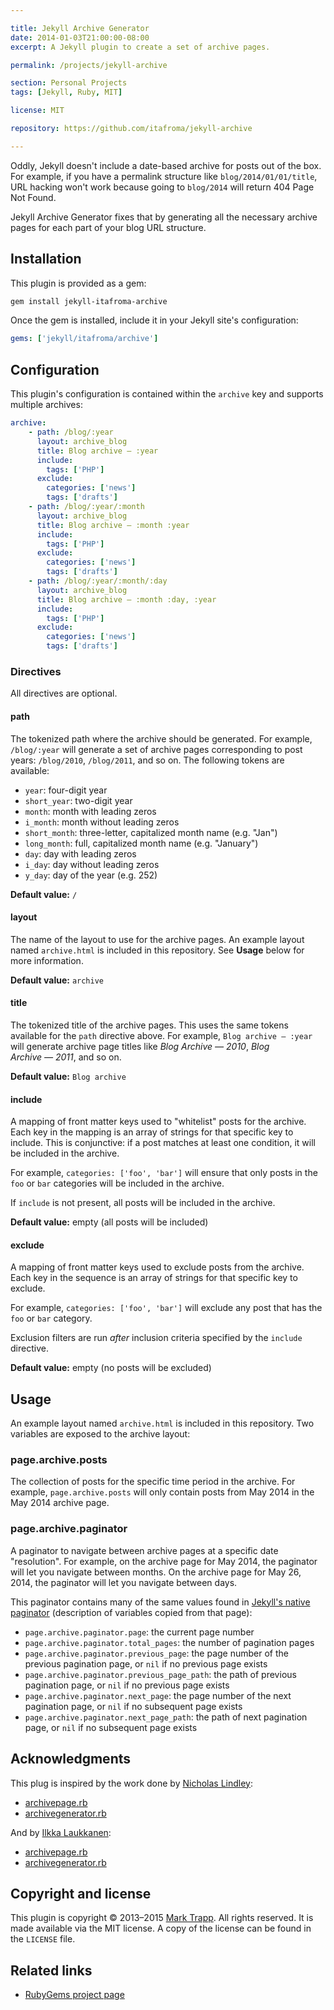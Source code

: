 ```yaml
---

title: Jekyll Archive Generator
date: 2014-01-03T21:00:00-08:00
excerpt: A Jekyll plugin to create a set of archive pages.

permalink: /projects/jekyll-archive

section: Personal Projects
tags: [Jekyll, Ruby, MIT]

license: MIT

repository: https://github.com/itafroma/jekyll-archive

---
```

Oddly, Jekyll doesn't include a date-based archive for posts out of the box. For example, if you have a permalink structure like `blog/2014/01/01/title`, URL hacking won't work because going to `blog/2014` will return 404 Page Not Found.

Jekyll Archive Generator fixes that by generating all the necessary archive pages for each part of your blog URL structure.

## Installation

This plugin is provided as a gem:

```sh
gem install jekyll-itafroma-archive
```

Once the gem is installed, include it in your Jekyll site's configuration:

```yaml
gems: ['jekyll/itafroma/archive']
```

## Configuration

This plugin's configuration is contained within the `archive` key and supports multiple archives:

```yaml
archive:
    - path: /blog/:year
      layout: archive_blog
      title: Blog archive — :year
      include:
        tags: ['PHP']
      exclude:
        categories: ['news']
        tags: ['drafts']
    - path: /blog/:year/:month
      layout: archive_blog
      title: Blog archive — :month :year
      include:
        tags: ['PHP']
      exclude:
        categories: ['news']
        tags: ['drafts']
    - path: /blog/:year/:month/:day
      layout: archive_blog
      title: Blog archive — :month :day, :year
      include:
        tags: ['PHP']
      exclude:
        categories: ['news']
        tags: ['drafts']
```

### Directives

All directives are optional.

#### path

The tokenized path where the archive should be generated. For example, `/blog/:year` will generate a set of archive pages corresponding to post years: `/blog/2010`, `/blog/2011`, and so on. The following tokens are available: 

* `year`: four-digit year
* `short_year`: two-digit year
* `month`: month with leading zeros
* `i_month`: month without leading zeros
* `short_month`: three-letter, capitalized month name (e.g. "Jan")
* `long_month`: full, capitalized month name (e.g. "January")
* `day`: day with leading zeros
* `i_day`: day without leading zeros
* `y_day`: day of the year (e.g. 252)

**Default value:** `/`

#### layout

The name of the layout to use for the archive pages. An example layout named `archive.html` is included in this repository. See **Usage** below for more information.

**Default value:** `archive`


#### title

The tokenized title of the archive pages. This uses the same tokens available for the `path` directive above. For example, `Blog archive — :year` will generate archive page titles like *Blog Archive — 2010*, *Blog Archive — 2011*, and so on.

**Default value:** `Blog archive`

#### include

A mapping of front matter keys used to "whitelist" posts for the archive. Each key in the mapping is an array of strings for that specific key to include. This is conjunctive: if a post matches at least one condition, it will be included in the archive.

For example, `categories: ['foo', 'bar']` will ensure that only posts in the `foo` or `bar` categories will be included in the archive.

If `include` is not present, all posts will be included in the archive.

**Default value:** empty (all posts will be included)

#### exclude

A mapping of front matter keys used to exclude posts from the archive. Each key in the sequence is an array of strings for that specific key to exclude. 

For example, `categories: ['foo', 'bar']` will exclude any post that has the `foo` or `bar` category.

Exclusion filters are run *after* inclusion criteria specified by the `include` directive.

**Default value:** empty (no posts will be excluded)

## Usage

An example layout named `archive.html` is included in this repository. Two variables are exposed to the archive layout:

### page.archive.posts

The collection of posts for the specific time period in the archive. For example, `page.archive.posts` will only contain posts from May 2014 in the May 2014 archive page.

### page.archive.paginator

A paginator to navigate between archive pages at a specific date "resolution". For example, on the archive page for May 2014, the paginator will let you navigate between months. On the archive page for May 26, 2014, the paginator will let you navigate between days.

This paginator contains many of the same values found in [Jekyll's native paginator][2] (description of variables copied from that page):

* `page.archive.paginator.page`: the current page number
* `page.archive.paginator.total_pages`: the number of pagination pages
* `page.archive.paginator.previous_page`: the page number of the previous pagination page, or `nil` if no previous page exists
* `page.archive.paginator.previous_page_path`: the path of previous pagination page, or `nil` if no previous page exists
* `page.archive.paginator.next_page`: the page number of the next pagination page, or `nil` if no subsequent page exists
* `page.archive.paginator.next_page_path`: the path of next pagination page, or `nil` if no subsequent page exists

## Acknowledgments

This plug is inspired by the work done by [Nicholas Lindley][3]:

* [archivepage.rb][4]
* [archivegenerator.rb][5]

And by [Ilkka Laukkanen][6]:

* [archivepage.rb][7]
* [archivegenerator.rb][8]

## Copyright and license

This plugin is copyright © 2013–2015 [Mark Trapp][9]. All rights reserved. It is made available via the MIT license. A copy of the license can be found in the `LICENSE` file.


## Related links

* [RubyGems project page][10]


[1]: https://github.com/jekyll/jekyll-archives "Jekyll Archives project page"
[2]: http://jekyllrb.com/docs/pagination/ "Jekyll Documentation — Pagination"
[3]: http://www.thisoneplace.com "Nicholas Lindley’s website"
[4]: https://gist.github.com/nlindley/6409441 "Nicholas Lindley’s archivegenerator.rb"
[5]: https://gist.github.com/nlindley/6409459 "Nicholas Lindley’s archivepage.rb"
[6]: http://ilkka.github.io "Ilkka Laukkanen’s website"
[7]: https://gist.github.com/ilkka/707909 "Ilkka Laukkanen’s archivegenerator.rb"
[8]: https://gist.github.com/ilkka/707020 "Ilkka Laukkanen’s archivepage.rb"
[9]: https://marktrapp.com "Mark Trapp’s website"
[10]: https://rubygems.org/gems/jekyll-itafroma-archive "RubyGems project page"
